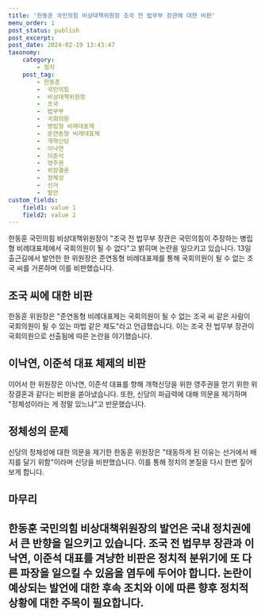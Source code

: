 ```yaml
---
title: '한동훈 국민의힘 비상대책위원장 조국 전 법무부 장관에 대한 비판'
menu_order: 1
post_status: publish
post_excerpt: 
post_date: 2024-02-19 13:43:47
taxonomy:
    category:
        - 정치
    post_tag:
        - 한동훈
        -  국민의힘
        -  비상대책위원장
        -  조국
        -  법무부
        -  국회의원
        -  병립형 비례대표제
        -  준연동형 비례대표제
        -  개혁신당
        -  이낙연
        -  이준석
        -  영주권
        -  위장결혼
        -  정체성
        -  선거
        -  발언
custom_fields:
    field1: value 1
    field2: value 2
---
```


한동훈 국민의힘 비상대책위원장이 "조국 전 법무부 장관은 국민의힘이 주장하는 병립형 비례대표제에서 국회의원이 될 수 없다"고 밝히며 논란을 일으키고 있습니다. 13일 출근길에서 발언한 한 위원장은 준연동형 비례대표제를 통해 국회의원이 될 수 없는 조국 씨를 거론하며 이를 비판했습니다.
## 조국 씨에 대한 비판
한동훈 위원장은 "준연동형 비례대표제는 국회의원이 될 수 없는 조국 씨 같은 사람이 국회의원이 될 수 있는 마법 같은 제도"라고 언급했습니다. 이는 조국 전 법무부 장관이 국회의원으로 선출됨에 따른 논란을 야기했습니다.
## 이낙연, 이준석 대표 체제의 비판
이어서 한 위원장은 이낙연, 이준석 대표를 향해 개혁신당을 위한 영주권을 얻기 위한 위장결혼과 같다는 비판을 쏟아냈습니다. 또한, 신당의 파급력에 대해 의문을 제기하며 "정체성이라는 게 정말 있느냐"고 반문했습니다.
## 정체성의 문제
신당의 정체성에 대한 의문을 제기한 한동훈 위원장은 "태동하게 된 이유는 선거에서 배지를 달기 위함"이라며 신당을 비판했습니다. 이를 통해 정치의 본질을 다시 한번 짚어보게 합니다.
## 마무리
한동훈 국민의힘 비상대책위원장의 발언은 국내 정치권에서 큰 반향을 일으키고 있습니다. 조국 전 법무부 장관과 이낙연, 이준석 대표를 겨냥한 비판은 정치적 분위기에 또 다른 파장을 일으킬 수 있음을 염두에 두어야 합니다. 논란이 예상되는 발언에 대한 후속 조치와 이에 따른 향후 정치적 상황에 대한 주목이 필요합니다. 
---
